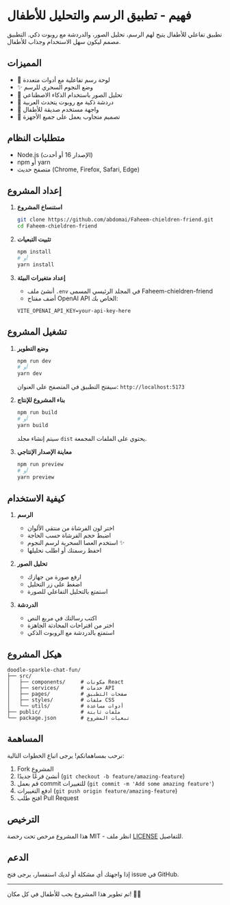 # فهيم - تطبيق الرسم والتحليل للأطفال

تطبيق تفاعلي للأطفال يتيح لهم الرسم، تحليل الصور، والدردشة مع روبوت ذكي. التطبيق مصمم ليكون سهل الاستخدام وجذاب للأطفال.

## المميزات

- 🎨 لوحة رسم تفاعلية مع أدوات متعددة
- ✨ وضع النجوم السحري للرسم
- 📸 تحليل الصور باستخدام الذكاء الاصطناعي
- 💬 دردشة ذكية مع روبوت يتحدث العربية
- 🎯 واجهة مستخدم صديقة للأطفال
- 📱 تصميم متجاوب يعمل على جميع الأجهزة

## متطلبات النظام

- Node.js (الإصدار 16 أو أحدث)
- npm أو yarn
- متصفح حديث (Chrome, Firefox, Safari, Edge)

## إعداد المشروع

1. **استنساخ المشروع**
   ```bash
   git clone https://github.com/abdomai/Faheem-chieldren-friend.git
   cd Faheem-chieldren-friend
   ```

2. **تثبيت التبعيات**
   ```bash
   npm install
   # أو
   yarn install
   ```

3. **إعداد متغيرات البيئة**
   - أنشئ ملف `.env` في المجلد الرئيسي المسمى Faheem-chieldren-friend
   - أضف مفتاح OpenAI API الخاص بك:
   ```
   VITE_OPENAI_API_KEY=your-api-key-here
   ```

## تشغيل المشروع

1. **وضع التطوير**
   ```bash
   npm run dev
   # أو
   yarn dev
   ```
   سيفتح التطبيق في المتصفح على العنوان: `http://localhost:5173`

2. **بناء المشروع للإنتاج**
   ```bash
   npm run build
   # أو
   yarn build
   ```
   سيتم إنشاء مجلد `dist` يحتوي على الملفات المجمعة.

3. **معاينة الإصدار الإنتاجي**
   ```bash
   npm run preview
   # أو
   yarn preview
   ```

## كيفية الاستخدام

1. **الرسم**
   - اختر لون الفرشاة من منتقي الألوان
   - اضبط حجم الفرشاة حسب الحاجة
   - استخدم العصا السحرية لرسم النجوم ✨
   - احفظ رسمتك أو اطلب تحليلها

2. **تحليل الصور**
   - ارفع صورة من جهازك
   - اضغط على زر التحليل
   - استمتع بالتحليل التفاعلي للصورة

3. **الدردشة**
   - اكتب رسالتك في مربع النص
   - اختر من اقتراحات المحادثة الجاهزة
   - استمتع بالدردشة مع الروبوت الذكي

## هيكل المشروع

```
doodle-sparkle-chat-fun/
├── src/
│   ├── components/     # مكونات React
│   ├── services/       # خدمات API
│   ├── pages/          # صفحات التطبيق
│   ├── styles/         # ملفات CSS
│   └── utils/          # أدوات مساعدة
├── public/             # ملفات ثابتة
└── package.json        # تبعيات المشروع
```

## المساهمة

نرحب بمساهماتكم! يرجى اتباع الخطوات التالية:

1. Fork المشروع
2. أنشئ فرعًا جديدًا (`git checkout -b feature/amazing-feature`)
3. قم بعمل commit للتغييرات (`git commit -m 'Add some amazing feature'`)
4. ادفع التغييرات (`git push origin feature/amazing-feature`)
5. افتح طلب Pull Request

## الترخيص

هذا المشروع مرخص تحت رخصة MIT - انظر ملف [LICENSE](LICENSE) للتفاصيل.

## الدعم

إذا واجهتك أي مشكلة أو لديك استفسار، يرجى فتح issue في GitHub.

---

تم تطوير هذا المشروع بحب للأطفال في كل مكان! 🎨✨
